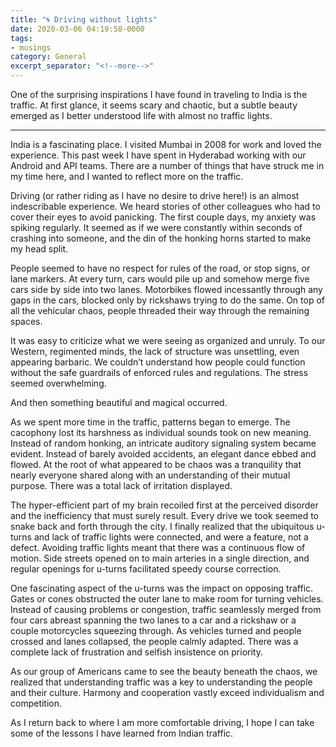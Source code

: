 ```yaml
---
title: "🌀 Driving without lights"
date: 2020-03-06 04:19:58-0000
tags:
- musings
category: General
excerpt_separator: "<!--more-->"
---
```


One of the surprising inspirations I have found in traveling to India is the traffic. At first glance, it seems scary and chaotic, but a subtle beauty emerged as I better understood life with almost no traffic lights.

<!--more-->
***

India is a fascinating place. I visited Mumbai in 2008 for work and loved the experience. This past week I have spent in Hyderabad working with our Android and API teams. There are a number of things that have struck me in my time here, and I wanted to reflect more on the traffic.

Driving (or rather riding as I have no desire to drive here!) is an almost indescribable experience. We heard stories of other colleagues who had to cover their eyes to avoid panicking. The first couple days, my anxiety was spiking regularly. It seemed as if we were constantly within seconds of crashing into someone, and the din of the honking horns started to make my head split.

People seemed to have no respect for rules of the road, or stop signs, or lane markers. At every turn, cars would pile up and somehow merge five cars side by side into two lanes. Motorbikes flowed incessantly through any gaps in the cars, blocked only by rickshaws trying to do the same. On top of all the vehicular chaos, people threaded their way through the remaining spaces.

It was easy to criticize what we were seeing as organized and unruly. To our Western, regimented minds, the lack of structure was unsettling, even appearing barbaric. We couldn’t understand how people could function without the safe guardrails of enforced rules and regulations. The stress seemed overwhelming.

And then something beautiful and magical occurred.

As we spent more time in the traffic, patterns began to emerge. The cacophony lost its harshness as individual sounds took on new meaning. Instead of random honking, an intricate auditory signaling system became evident. Instead of barely avoided accidents, an elegant dance ebbed and flowed. At the root of what appeared to be chaos was a tranquility that nearly everyone shared along with an understanding of their mutual purpose. There was a total lack of irritation displayed.

The hyper-efficient part of my brain recoiled first at the perceived disorder and the inefficiency that must surely result. Every drive we took seemed to snake back and forth through the city. I finally realized that the ubiquitous u-turns and lack of traffic lights were connected, and were a feature, not a defect. Avoiding traffic lights meant that there was a continuous flow of motion. Side streets opened on to main arteries in a single direction, and regular openings for u-turns facilitated speedy course correction.

One fascinating aspect of the u-turns was the impact on opposing traffic. Gates or cones obstructed the outer lane to make room for turning vehicles. Instead of causing problems or congestion, traffic seamlessly merged from four cars abreast spanning the two lanes to a car and a rickshaw or a couple motorcycles squeezing through. As vehicles turned and people crossed and lanes collapsed, the people calmly adapted. There was a complete lack of frustration and selfish insistence on priority.

As our group of Americans came to see the beauty beneath the chaos, we realized that understanding traffic was a key to understanding the people and their culture. Harmony and cooperation vastly exceed individualism and competition.

As I return back to where I am more comfortable driving, I hope I can take some of the lessons I have learned from Indian traffic.
